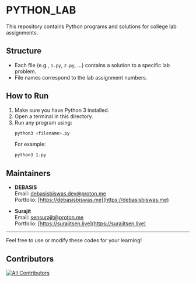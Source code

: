# PYTHON_LAB

This repository contains Python programs and solutions for college lab assignments.

## Structure
- Each file (e.g., `1.py`, `2.py`, ...) contains a solution to a specific lab problem.
- File names correspond to the lab assignment numbers.

## How to Run
1. Make sure you have Python 3 installed.
2. Open a terminal in this directory.
3. Run any program using:
   ```bash
   python3 <filename>.py
   ```
   For example:
   ```bash
   python3 1.py
   ```

## Maintainers

- **DEBASIS**  
  Email: [debasisbiswas.dev@proton.me](mailto:debasisbiswas.dev@proton.me)  
  Portfolio: [https://debasisbiswas.me](https://debasisbiswas.me)  

- **Surajit**  
  Email: [sensurajit@proton.me](mailto:sensurajit@proton.me)  
  Portfolio: [https://surajitsen.live](https://surajitsen.live)
---
Feel free to use or modify these codes for your learning!

## Contributors

<!-- ALL-CONTRIBUTORS-LIST:START - Do not remove or modify this section -->
<!-- prettier-ignore-start -->
<!-- markdownlint-disable -->

<!-- markdownlint-restore -->
<!-- prettier-ignore-end -->

<!-- ALL-CONTRIBUTORS-LIST:END -->


[![All Contributors](https://img.shields.io/github/all-contributors/projectOwner/projectName?color=ee8449&style=flat-square)](#contributors)

